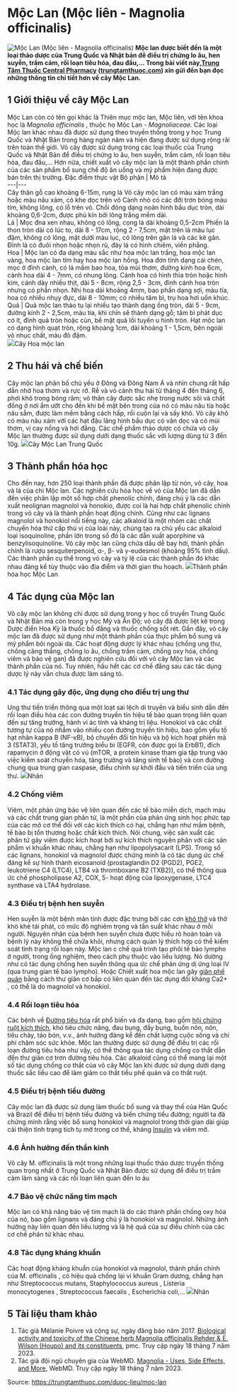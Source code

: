 # Mộc Lan (Mộc liên - Magnolia officinalis)

![Mộc Lan \(Mộc liên - Magnolia officinalis\) ](https://trungtamthuoc.com/images/others/moc-lan-7-2143.jpg)
**Mộc lan được biết đến là một loại thảo dược của Trung Quốc và Nhật bản để điều trị chứng lo âu, hen suyễn, trầm cảm, rối loạn tiêu hóa, đau đầu,... Trong bài viết này,[Trung Tâm Thuốc Central Pharmacy](https://trungtamthuoc.com/ "Trung Tâm Thuốc Central Pharmacy") ([trungtamthuoc.com](https://trungtamthuoc.com/ "trungtamthuoc.com")) xin gửi đến bạn đọc những thông tin chi tiết hơn về cây Mộc Lan.**
##  1 Giới thiệu về cây Mộc Lan
Mộc Lan còn có tên gọi khác là Thiên mục mộc lan, Mộc liên, với tên khoa học là _Magnolia officinalis_ , thuộc họ Mộc Lan - _Magnoliaceae._
Các loại Mộc lan khác nhau đã được sử dụng theo truyền thống trong y học Trung Quốc và Nhật Bản trong hàng ngàn năm và hiện đang được sử dụng rộng rãi trên toàn thế giới. Vỏ cây được sử dụng trong các loại thuốc của Trung Quốc và Nhật Bản để điều trị chứng lo âu, hen suyễn, trầm cảm, rối loạn tiêu hóa, đau đầu,... Hơn nữa, chiết xuất vỏ cây mộc lan là một thành phần chính của các sản phẩm bổ sung chế độ ăn uống và mỹ phẩm hiện đang được bán trên thị trường. 
Đặc điểm thực vật
Bộ phận | Mô tả  
---|---  
Cây thân gỗ cao khoảng 6-15m, rụng lá Vỏ cây mộc lan có màu xám trắng hoặc màu nâu xám, có khe dọc trên vỏ Cành nhỏ có các đới trơn bóng màu tím, không lông, có lỗ trên vỏ. Chồi đông dạng noãn hình bầu dục tròn, dài khoảng 0,6-2cm, được phủ kín bởi lông trắng mềm dài.  
Lá |  Mọc đna xen nhau, không có lông, cọng lá dài khoảng 0,5-2cm Phiến lá thon tròn dài có lúc to, dài 8 - 17cm, rộng 2 - 7,5cm, mặt trên lá màu lục đậm, không có lông, mặt dưới màu lục, có lông trên gân lá và các kẽ gân. Đỉnh lá có đuôi nhọn hoặc nhọn rủ, đáy lá có hình chiêm, viền phẳng.  
Hoa |  Mộc lan có đa dạng màu sắc như hoa mộc lan trắng, hoa mộc lan vàng, hoa mộc lan tím hay hoa mộc lan hồng. Hoa đơn tính dạng cái chén, mọc ở đỉnh cành, có lá mầm bao hoa, tỏa mùi thơm, đường kính hoa 6cm, cành hoa dài 4 - 7mm, có nhung lông. Cánh hoa có hình thìa tròn hoặc hình kim, cánh dày nhiều thịt, dài 5 - 8cm, rộng 2,5 - 3cm, đỉnh cánh hoa tròn nhưng có phần nhọn. Nhị hoa dài khoảng 4mm, bao phấn dạng sợi, màu tía, hoa có nhiều nhụy đực, dài 8 - 10mm; có nhiều tâm bì, trụ hoa hơi uốn khúc.  
Quả |  Quả mộc lan thảo tụ lại nhiều tạo thành dạng ống tròn, dài 5 - 9cm, đường kính 2 - 2,5cm, màu tía, khi chín sẽ thành dạng gỗ; tâm bì phát dục có ít, đỉnh quả tròn hoặc cùn, bề mặt quả lồi tuyến u hình tròn. Hạt mộc lan có dạng hình quạt tròn, rộng khoảng 1cm, dài khoảng 1 - 1,5cm, bên ngoài vỏ nhục chất, màu đỏ đậm.  
![](https://trungtamthuoc.com/images/item/moc-lan-1.jpg)Cây Hoa mộc lan
##  2 Thu hái và chế biến
Cây mộc lan phân bố chủ yếu ở Đông và Đông Nam Á và nhìn chung rất hấp dẫn nhờ hoa thơm và rực rỡ. Rễ và vỏ cành thu hái từ tháng 4 đến tháng 6, phơi khô trong bóng râm; vỏ thân cây được sắc nhẹ trong nước sôi và chất đống ở nơi ẩm ướt cho đến khi bề mặt bên trong của nó có màu nâu tía hoặc nâu sẫm, được làm mềm bằng cách hấp, rồi cuộn lại và sấy khô. Vỏ cây khô có màu nâu xám với các hạt đậu lăng hình bầu dục có vân dọc và có mùi thơm, vị cay nồng và hơi đắng.
Các chế phẩm thảo dược có chứa vỏ cây Mộc lan thường được sử dụng dưới dạng thuốc sắc với lượng dùng từ 3 đến 10g.
![](https://trungtamthuoc.com/images/item/moc-lan-3.jpg)Cây Mộc Lan Trung Quốc
##  3 Thành phần hóa học
Cho đến nay, hơn 250 loại thành phần đã được phân lập từ nón, vỏ cây, hoa và lá của chi Mộc lan. Các nghiên cứu hóa học về vỏ của Mộc lan đã dẫn đến việc phân lập một số hợp chất phenolic chính, đáng chú ý là các dẫn xuất neolignan magnolol và honokio, được coi là hai hợp chất phenolic chính trong vỏ cây và là thành phần hoạt động chính.
Cũng như các lignans magnolol và honokiol nổi tiếng này, các alkaloid là một nhóm các chất chuyển hóa thứ cấp thú vị của loài này, chúng tạo ra chủ yếu các alkaloid loại isoquinoline, phần lớn trong số đó là các dẫn xuất aporphine và benzylisoquinoline. Vỏ cây mộc lan cũng chứa dầu dễ bay hơi, thành phần chính là rượu sesquiterpenoid, α-, β- và γ-eudesmol (khoảng 95% tinh dầu). Các thành phần cụ thể trong vỏ cây và tỷ lệ của các thành phần đó khác nhau đáng kể tùy thuộc vào địa điểm và thời gian thu hoạch.
![](https://trungtamthuoc.com/images/item/moc-lan-6.jpg)Thành phần hóa học Mộc Lan
##  4 Tác dụng của Mộc lan
Vỏ cây mộc lan không chỉ được sử dụng trong y học cổ truyền Trung Quốc và Nhật Bản mà còn trong y học Mỹ và Ấn Độ; vỏ cây đã được liệt kê trong Dược điển Hoa Kỳ là thuốc bổ đắng và thuốc chống sốt rét. Gần đây, vỏ cây mộc lan đã được sử dụng như một thành phần của thực phẩm bổ sung và mỹ phẩm bôi ngoài da.
Các hoạt động dược lý khác nhau (chống ung thư, chống căng thẳng, chống lo âu, chống trầm cảm, chống oxy hóa, chống viêm và bảo vệ gan) đã được nghiên cứu đối với vỏ cây Mộc lan và các thành phần của nó. Tuy nhiên, hầu hết các cơ chế đằng sau các tác dụng dược lý này vẫn chưa được làm sáng tỏ.
### 4.1 Tác dụng gây độc, ứng dụng cho điều trị ung thư
Ung thư tiến triển thông qua một loạt sai lệch di truyền và biểu sinh dẫn đến rối loạn điều hòa các con đường truyền tín hiệu tế bào quan trọng liên quan đến sự tăng trưởng, hành vi ác tính và kháng trị liệu. Honokiol và các chất tương tự của nó nhắm vào nhiều con đường truyền tín hiệu, bao gồm yếu tố hạt nhân kappa B (NF-κB), bộ chuyển đổi tín hiệu và bộ kích hoạt phiên mã 3 (STAT3), yếu tố tăng trưởng biểu bì (EGFR, còn được gọi là ErbB1), đích rapamycin ở động vật có vú (mTOR, a protein kinase tham gia tập trung vào việc kiểm soát chuyển hóa, tăng trưởng và tăng sinh tế bào) và con đường chung qua trung gian caspase, điều chỉnh sự khởi đầu và tiến triển của ung thư.
![](https://trungtamthuoc.com/images/item/moc-lan-5.jpg)Nhãn
### 4.2 Chống viêm
Viêm, một phản ứng bảo vệ liên quan đến các tế bào miễn dịch, mạch máu và các chất trung gian phân tử, là một phần của phản ứng sinh học phức tạp của các mô cơ thể đối với các kích thích có hại, chẳng hạn như mầm bệnh, tế bào bị tổn thương hoặc chất kích thích. Nói chung, việc sản xuất các phân tử gây viêm được kích hoạt bởi sự kích thích nguyên phân với các sản phẩm vi khuẩn khác nhau, chẳng hạn như lipopolysacarit (LPS). Trong số các lignans, honokiol và magnolol được chứng minh là có tác dụng ức chế đáng kể sự hình thành eicosanoid (prostaglandin D2 (PGD2), PGE2, leukotriene C4 (LTC4), LTB4 và thromboxane B2 (TXB2)), có thể thông qua ức chế phospholipase A2, COX, 5- hoạt động của lipoxygenase, LTC4 synthase và LTA4 hydrolase.
### 4.3 Điều trị bệnh hen suyễn
Hen suyễn là một bệnh mãn tính được đặc trưng bởi các cơn [khó thở](https://trungtamthuoc.com/bai-viet/huong-dan-chan-doan-va-xu-tri-tinh-trang-kho-tho "khó thở") và thở khò khè tái phát, có mức độ nghiêm trọng và tần suất khác nhau ở mỗi người. Nguyên nhân của bệnh hen suyễn chưa được hiểu rõ hoàn toàn và bệnh lý này không thể chữa khỏi, nhưng cách quản lý thích hợp có thể kiểm soát tình trạng rối loạn này. Mộc lan c chế quá trình tạo phôi tế bào lympho ở người, trong ống nghiệm, theo cách phụ thuộc vào liều lượng. Nó dường như có tác dụng chống hen suyễn thông qua ức chế phản ứng dị ứng loại IV (qua trung gian tế bào lympho). Hoặc Chiết xuất hoa mộc lan gây [giãn phế quản](https://trungtamthuoc.com/bai-viet/gian-phe-quan "giãn phế quản") bằng cách thư giãn cơ bắp có liên quan đến tác dụng đối kháng Ca2+ , có thể là do magnolol và honokiol.
### 4.4 Rối loạn tiêu hóa
Các bệnh về [Đường tiêu hóa](https://trungtamthuoc.com/thuoc-tieu-hoa "Đường tiêu hóa") rất phổ biến và đa dạng, bao gồm [hội chứng ruột kích thích](https://trungtamthuoc.com/bai-viet/hoi-chung-ruot-kich-thich-viem-dai-trang-co-that "hội chứng ruột kích thích"), khó tiêu chức năng, đau bụng, đầy bụng, buồn nôn, nôn, tiêu chảy, táo bón, v.v., ảnh hưởng đáng kể đến chất lượng cuộc sống và chi phí chăm sóc sức khỏe. Mộc lan thường được sử dụng để điều trị các rối loạn đường tiêu hóa như vậy, có thể thông qua tác dụng chống co thắt dẫn đến thư giãn cơ trơn đường tiêu hóa. Các alkaloid cũng có thể mang lại một số tác dụng chống co thắt của vỏ cây Mộc lan khi được sử dụng dưới dạng thuốc sắc liều cao để làm giảm co thắt tiểu phế quản và co thắt ruột. 
### 4.5 Điều trị bệnh tiểu đường
Cây mộc lan đã được sử dụng làm thuốc bổ sung và thay thế của Hàn Quốc và Brazil để điều trị bệnh tiểu đường và biến chứng tiểu đường; người ta đã chứng minh rằng việc bổ sung honokiol và magnolol trong thời gian dài giúp cải thiện tình trạng tích tụ mỡ trong cơ thể, kháng [Insulin](https://trungtamthuoc.com/hoat-chat/insulin "Insulin") và viêm mỡ.
### 4.6 Ảnh hưởng đến thần kinh
Vỏ cây M. officinalis là một trong những loại thuốc thảo dược truyền thống quan trọng nhất ở Trung Quốc và Nhật Bản được sử dụng để điều trị trầm cảm lâm sàng và các rối loạn liên quan đến lo âu 
### 4.7 Bảo vệ chức năng tim mạch
Mộc lan có khả năng bảo vệ tim mạch là do các thành phần chống oxy hóa của nó, bao gồm lignans và đáng chú ý là honokiol và magnolol. Những ảnh hưởng này liên quan đến liều lượng và là hệ quả của sự điều chỉnh của các cơ chế phân tử khác nhau.
### 4.8 Tác dụng kháng khuẩn
Các hoạt động kháng khuẩn của honokiol và magnolol, thành phần chính của M. officinalis , có hiệu quả chống lại vi khuẩn Gram dương, chẳng hạn như Streptococcus mutans, Staphylococcus aureus , Listeria monocytogenes , Streptococcus faecalis , Escherichia coli,...
![](https://trungtamthuoc.com/images/item/moc-lan-4.jpg)Nhãn
##  5 Tài liệu tham khảo
  1. Tác giả Mélanie Poivre và cộng sự, ngày đăng báo năm 2017. [Biological activity and toxicity of the Chinese herb Magnolia officinalis Rehder & E. Wilson (Houpo) and its constituents](https://www.ncbi.nlm.nih.gov/pmc/articles/PMC5365644/#:~:text=The%20bark%20of%20Magnolia%20officinalis,disorders%2C%20headache%2C%20and%20more.), pmc. Truy cập ngày 18 tháng 7 năm 2023.
  2. Tác giả đội ngũ chuyên gia của WebMD. [Magnolia - Uses, Side Effects, and More](https://www.webmd.com/vitamins/ai/ingredientmono-188/magnolia), WebMD. Truy cập ngày 18 tháng 7 năm 2023.




Source: https://trungtamthuoc.com/duoc-lieu/moc-lan